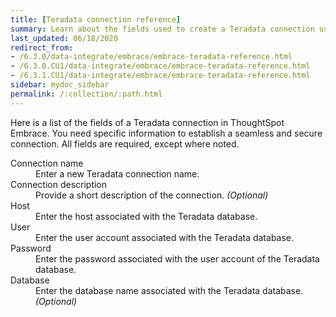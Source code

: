 ```yaml
---
title: [Teradata connection reference]
summary: Learn about the fields used to create a Teradata connection using ThoughtSpot Embrace.
last_updated: 06/18/2020
redirect_from:
- /6.3.0/data-integrate/embrace/embrace-teradata-reference.html
- /6.3.0.CU1/data-integrate/embrace/embrace-teradata-reference.html
- /6.3.1.CU1/data-integrate/embrace/embrace-teradata-reference.html
sidebar: mydoc_sidebar
permalink: /:collection/:path.html
---
```


Here is a list of the fields of a Teradata connection in ThoughtSpot Embrace. You need specific information to establish a seamless and secure connection. All fields are required, except where noted.

<dl id="embrace-gbq-ref">
  <dlentry id="embrace-teradata-ref-connection-name">
    <dt>Connection name</dt>
    <dd>Enter a new Teradata connection name.</dd>
  </dlentry>
  <dlentry id="embrace-teradata-ref-connection-description">
    <dt>Connection description</dt>
    <dd>Provide a short description of the connection. <i>(Optional)</i></dd>
  </dlentry>
  <dlentry id="embrace-teradata-ref-host-id">
    <dt>Host</dt>
    <dd>Enter the host associated with the Teradata database.</dd>
  </dlentry>
  <dlentry id="embrace-teradata-ref-user-id">
    <dt>User</dt>
    <dd>Enter the user account associated with the Teradata database.</dd>
  </dlentry>
  <dlentry id="embrace-teradata-ref-user-id">
    <dt>Password</dt>
    <dd>Enter the password associated with the user account of the Teradata database.</dd>
  </dlentry>
  <dlentry id="embrace-teradata-ref-database">
    <dt>Database</dt>
    <dd>Enter the database name associated with the Teradata database. <i>(Optional)</i></dd>
  </dlentry>
</dl>  
